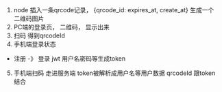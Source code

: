 1. node 插入一条qrcode记录， {qrcode_id: expires_at, create_at} 生成一个二维码图片
2. PC端的登录页， 二维码， 显示出来
3. 扫码 得到qrcodeId 
4. 手机端登录状态 
- 注册 -》 登录 jwt  用户名密码等生成token
5. 手机端扫码 走进服务端 token被解析成用户名等用户数据 qrcodeId 跟token结合 